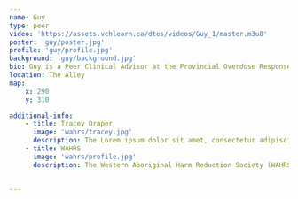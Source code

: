```yaml
---
name: Guy
type: peer
video: 'https://assets.vchlearn.ca/dtes/videos/Guy_1/master.m3u8'
poster: 'guy/poster.jpg'
profile: 'guy/profile.jpg'
background: 'guy/background.jpg'
bio: Guy is a Peer Clinical Advisor at the Provincial Overdose Response Center
location: The Alley
map:
    x: 290
    y: 310

additional-info: 
    - title: Tracey Draper
      image: 'wahrs/tracey.jpg'
      description: The Lorem ipsum dolor sit amet, consectetur adipiscing elit. Praesent hendrerit lorem sed ligula tempor tempor. Nullam ullamcorper est et eros aliquet convallis. Mauris aliquet libero id risus ornare, vitae porta justo molestie. Curabitur laoreet vitae mauris a tempor. Nunc vel nunc ornare, suscipit nisi in, auctor turpis. 
    - title: WAHRS
      image: 'wahrs/profile.jpg'
      description: The Western Aboriginal Harm Reduction Society (WAHRS) is a group of urban Aboriginal peoples who live, work, and play in Vancouver’s Downtown Eastside neighbourhood. All of our members are current or former illicit drug and/or illicit alcohol users, and we come from all nations – Ojibwe, Cree, Mohawk, and more.
    

---
```

